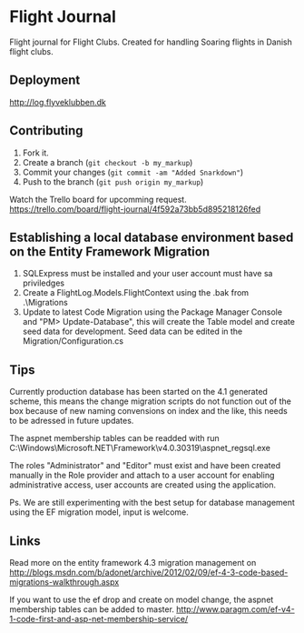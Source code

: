Flight Journal
=============

Flight journal for Flight Clubs.
Created for handling Soaring flights in Danish flight clubs.

Deployment
------------

http://log.flyveklubben.dk

Contributing
------------

1. Fork it.
2. Create a branch (`git checkout -b my_markup`)
3. Commit your changes (`git commit -am "Added Snarkdown"`)
4. Push to the branch (`git push origin my_markup`)

Watch the Trello board for upcomming request.
https://trello.com/board/flight-journal/4f592a73bb5d895218126fed

Establishing a local database environment based on the Entity Framework Migration
------------
1. SQLExpress must be installed and your user account must have sa priviledges
2. Create a FlightLog.Models.FlightContext using the .bak from .\Migrations
3. Update to latest Code Migration using the Package Manager Console and "PM> Update-Database", this will create the Table model and create seed data for development. Seed data can be edited in the Migration/Configuration.cs

Tips
-------------
Currently production database has been started on the 4.1 generated scheme, this means the change migration scripts do not function out of the box because of new naming convensions on index and the like, this needs to be adressed in future updates. 

The aspnet membership tables can be readded with run C:\Windows\Microsoft.NET\Framework\v4.0.30319\aspnet_regsql.exe 

The roles "Administrator" and "Editor" must exist and have been created manually in the Role provider and attach to a user account for enabling administrative access, user accounts are created using the application.

Ps. We are still experimenting with the best setup for database management using the EF migration model, input is welcome.

Links
-------------
Read more on the entity framework 4.3 migration management on
http://blogs.msdn.com/b/adonet/archive/2012/02/09/ef-4-3-code-based-migrations-walkthrough.aspx

If you want to use the ef drop and create on model change, the aspnet membership tables can be added to master.
http://www.paragm.com/ef-v4-1-code-first-and-asp-net-membership-service/
